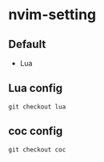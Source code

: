 # nvim-setting

## Default
- Lua
## Lua config
  ```shell
  git checkout lua
  ```

## coc config
  ```shell
  git checkout coc
  ```
